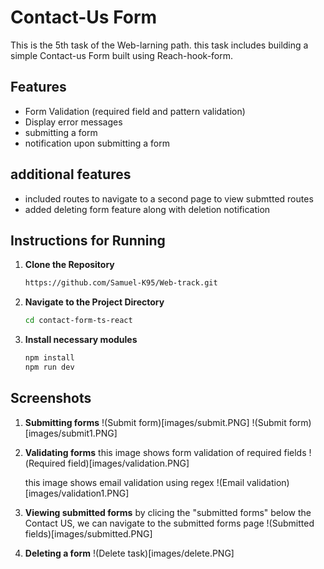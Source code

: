 # Contact-Us Form

This is the 5th task of the Web-larning path. this task includes building a simple Contact-us Form built using Reach-hook-form.

## Features

- Form Validation (required field and pattern validation)
- Display error messages
- submitting a form
- notification upon submitting a form

## additional features

- included routes to navigate to a second page to view submtted routes
- added deleting form feature along with deletion notification

## Instructions for Running

1. **Clone the Repository**

   ```bash
   https://github.com/Samuel-K95/Web-track.git
   ```

2. **Navigate to the Project Directory**

   ```bash
   cd contact-form-ts-react
   ```

3. **Install necessary modules**

   ```bash
   npm install
   npm run dev
   ```

## Screenshots

1. **Submitting forms**
   !(Submit form)[images/submit.PNG]
   !(Submit form)[images/submit1.PNG]

2. **Validating forms**
   this image shows form validation of required fields
   !(Required field)[images/validation.PNG]

   this image shows email validation using regex
   !(Email validation)[images/validation1.PNG]

3. **Viewing submitted forms**
   by clicing the "submitted forms" below the Contact US, we can navigate to the submitted forms page
   !(Submitted fields)[images/submitted.PNG]

4. **Deleting a form**
   !(Delete task)[images/delete.PNG]
